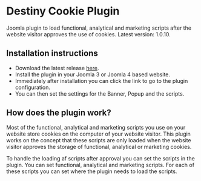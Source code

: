 # Destiny Cookie Plugin
Joomla plugin to load functional, analytical and marketing scripts after the website visitor approves the use of cookies. Latest version: 1.0.10.

## Installation instructions
- Download the latest release <a href="https://github.com/renekreijveld/DestinyCookiePlugin/releases" target="_blank">here</a>.
- Install the plugin in your Joomla 3 or Joomla 4 based website.
- Immediately after installation you can click the link to go to the plugin configuration.
- You can then set the settings for the Banner, Popup and the scripts.

## How does the plugin work?
Most of the functional, analytical and marketing scripts you use on your website store cookies on the computer of your website visitor. This plugin works on the concept that these scripts are only loaded when the website visitor approves the storage of functional, analytical or marketing cookies.

To handle the loading af scripts after approval you can set the scripts in the plugin. You can set functional, analytical and marketing scripts. For each of these scripts you can set where the plugin needs to load the scripts.

